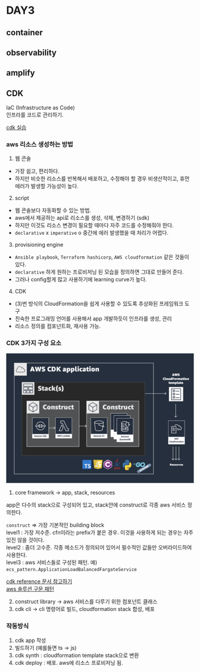 DAY3
====

container
---------

observability
-------------

amplify
-------

CDK
---
IaC (Infrastructure as Code)  
인프라를 코드로 관리하기.

[cdk 실습](cdk.md)

### aws 리소스 생성하는 방법
1. 웹 콘솔
- 가장 쉽고, 편리하다.
- 하지만 비슷한 리소스를 반복해서 배포하고, 수정해야 할 경우 비생산적이고, 휴먼에러가 발생할 가능성이 높다.

2. script
- 웹 콘솔보다 자동화할 수 있는 방법.
- aws에서 제공하는 api로 리소스를 생성, 삭제, 변경하기 (sdk)
- 하지만 이것도 리소스 변경이 필요할 때마다 자주 코드를 수정해줘야 한다.
- `declarative` x `imperative` o 중간에 에러 발생했을 때 처리가 어렵다.

3. provisioning engine
- `Ansible playbook`, `Terraform hashicorp`, `AWS cloudformation` 같은 것들이 있다.
- `declarative` 하게 원하는 프로비저닝 된 모습을 정의하면 그대로 만들어 준다.
- 그러나 config할게 많고 사용하기에 learning curve가 높다.

4. CDK
- (3)번 방식의 CloudFormation을 쉽게 사용할 수 있도록 추상화된 프레임워크 도구
- 친숙한 프로그래밍 언어를 사용해서 app 개발하듯이 인프라를 생성, 관리
- 리소스 정의를 컴포넌트화, 재사용 가능.

### CDK 3가지 구성 요소

![cdk 구조](./image/cdk_app.png)
1. core framework -> app, stack, resources

app은 다수의 stack으로 구성되어 있고, stack안에 construct로 각종 aws 서비스 정의한다.

`construct` => 가장 기본적인 building block  
level1 : 가장 저수준. cfn이라는 prefix가 붙은 경우. 이것을 사용하게 되는 경우는 자주 있진 않을 것이다.  
level2 : 좀더 고수준. 각종 메소드가 정의되어 있어서 필수적인 값들만 오버라이드하여 사용한다.  
level3 : aws 서비스들로 구성된 패턴. 예) `ecs_pattern.ApplicationLoadBalancedFargateService`

[cdk reference 문서 참고하기](https://docs.aws.amazon.com/cdk/api/v2/)  
[aws 솔루션 구문 패턴](ucts-master-cards.sort-by=item.additionalFields.headline&constructs-master-cards.sort-order=asc&awsf.constructs-master-filter-tech-categories=*all&awsf.constructs-master-filter-products=*all)  

2. construct library -> aws 서비스를 다루기 위한 컴포넌트 클래스
3. cdk cli -> cli 명령어로 빌드, cloudformation stack 합성, 배포


### 작동방식
1. cdk app 작성
2. 빌드하기 (예를들면 ts -> js)
3. cdk synth : cloudformation template stack으로 변환
4. cdk deploy : 배포. aws에 리소스 프로비저닝 됨.
